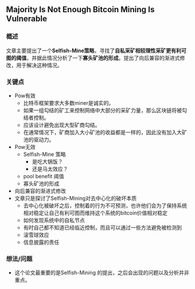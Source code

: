 ## Majority Is Not Enough Bitcoin Mining Is Vulnerable

### 概述

文章主要提出了一个**Selfish-Mine策略**，寻找了**自私采矿相较理性采矿更有利可图的阈值**，并据此情况分析了一下**寡头矿池的形成**。提出了向后兼容的渐进式修改，用于解决这种情况。

### 关键点

- Pow有效
  - 比特币框架要求大多数miner是诚实的。
  - 如果一组勾结的矿工来控制网络中大部分的采矿力量，那么区块链将被勾结者控制。
  - 应该设计避免出现大型矿商勾结。
  - 在通常情况下，矿商加入大小矿池的收益都是一样的，因此没有加入大矿池的驱动力。
- Pow无效
  - Selfish-Mine 策略
    - 是吃大锅饭？
    - 还是马太效应？
  - pool benefit 阈值
  - 寡头矿池的形成
- 向后兼容的渐进式修改
- 文章只是探讨了Selfish-Mining对去中心化的破坏本质
  - 去中心化被破坏之后，控制着的行为不可预测，也许他们会为了保持系统相对稳定让自己有利可图而维持这个系统的bitcoin价值相对稳定
  - 如何发现系统中的自私节点
  - 有时自己都不知道已经临近控制，而且可以通过一些方法避免被检测到
  - 滚雪球效应
  - 信息披露的责任

### 想法/问题

- 这个论文最重要的是Selfish-Mining 的提出，之后会出现的问题以及分析并非重点。

